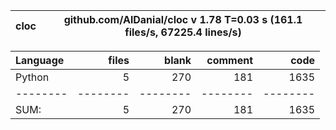 cloc|github.com/AlDanial/cloc v 1.78  T=0.03 s (161.1 files/s, 67225.4 lines/s)
--- | ---

Language|files|blank|comment|code
:-------|-------:|-------:|-------:|-------:
Python|5|270|181|1635
--------|--------|--------|--------|--------
SUM:|5|270|181|1635

